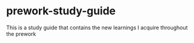 # prework-study-guide
This is a study guide that contains the new learnings I acquire throughout the prework 
